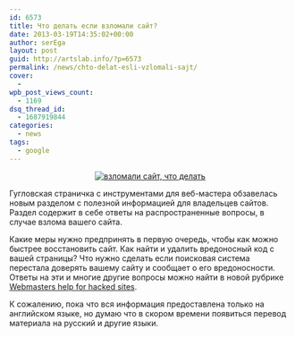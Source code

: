 ```yaml
---
id: 6573
title: Что делать если взломали сайт?
date: 2013-03-19T14:35:02+00:00
author: serEga
layout: post
guid: http://artslab.info/?p=6573
permalink: /news/chto-delat-esli-vzlomali-sajt/
cover:
  -
wpb_post_views_count:
  - 1169
dsq_thread_id:
  - 1687919844
categories:
  - news
tags:
  - google
---
```

<center>
  <a href="{{site.img_cdn}}/esli_vzlomali_sait.jpg"><img src="{{site.img_cdn}}/esli_vzlomali_sait-300x158.jpg" alt="взломали сайт, что делать" class="aligncenter size-medium wp-image-6588" srcset="{{site.img_cdn}}/esli_vzlomali_sait-300x158.jpg 300w, {{site.img_cdn}}/esli_vzlomali_sait-1024x540.jpg 1024w, {{site.img_cdn}}/esli_vzlomali_sait.jpg 1028w" sizes="(max-width: 300px) 100vw, 300px" /></a>
</center>

Гугловская страничка с инструментами для веб-мастера обзавелась новым разделом с полезной информацией для владельцев сайтов. Раздел содержит в себе ответы на распространенные вопросы, в случае взлома вашего сайта.

Какие меры нужно предпринять в первую очередь, чтобы как можно быстрее восстановить сайт. Как найти и удалить вредоносный код с вашей страницы? Что нужно сделать если поисковая система перестала доверять вашему сайту и сообщает о его вредоносности. Ответы на эти и многие другие вопросы можно найти в новой рубрике [Webmasters help for hacked sites](http://www.google.com/webmasters/hacked/).

<center>
</center>

К сожалению, пока что вся информация предоставлена только на английском языке, но думаю что в скором времени появиться перевод материала на русский и другие языки.